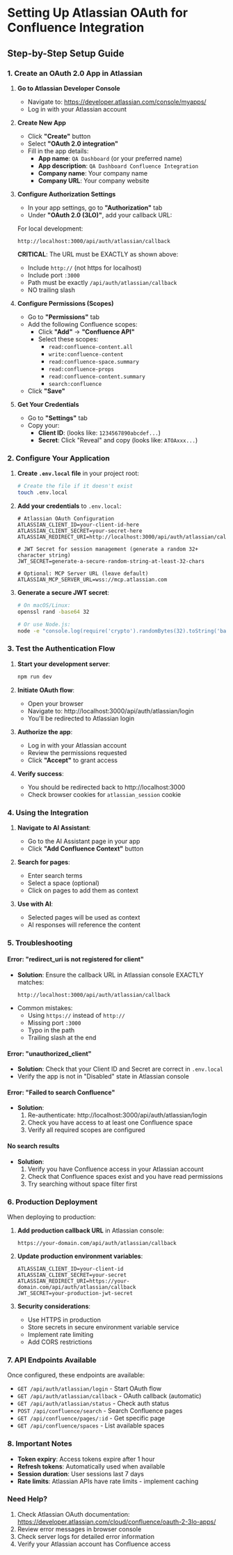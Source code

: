 # Setting Up Atlassian OAuth for Confluence Integration

## Step-by-Step Setup Guide

### 1. Create an OAuth 2.0 App in Atlassian

1. **Go to Atlassian Developer Console**
   - Navigate to: https://developer.atlassian.com/console/myapps/
   - Log in with your Atlassian account

2. **Create New App**
   - Click **"Create"** button
   - Select **"OAuth 2.0 integration"**
   - Fill in the app details:
     - **App name**: `QA Dashboard` (or your preferred name)
     - **App description**: `QA Dashboard Confluence Integration`
     - **Company name**: Your company name
     - **Company URL**: Your company website

3. **Configure Authorization Settings**
   - In your app settings, go to **"Authorization"** tab
   - Under **"OAuth 2.0 (3LO)"**, add your callback URL:
   
   For local development:
   ```
   http://localhost:3000/api/auth/atlassian/callback
   ```
   
   **CRITICAL**: The URL must be EXACTLY as shown above:
   - Include `http://` (not https for localhost)
   - Include port `:3000`
   - Path must be exactly `/api/auth/atlassian/callback`
   - NO trailing slash

4. **Configure Permissions (Scopes)**
   - Go to **"Permissions"** tab
   - Add the following Confluence scopes:
     - Click **"Add"** → **"Confluence API"**
     - Select these scopes:
       - `read:confluence-content.all`
       - `write:confluence-content`
       - `read:confluence-space.summary`
       - `read:confluence-props`
       - `read:confluence-content.summary`
       - `search:confluence`
   - Click **"Save"**

5. **Get Your Credentials**
   - Go to **"Settings"** tab
   - Copy your:
     - **Client ID**: (looks like: `1234567890abcdef...`)
     - **Secret**: Click "Reveal" and copy (looks like: `ATOAxxx...`)

### 2. Configure Your Application

1. **Create `.env.local` file** in your project root:
   ```bash
   # Create the file if it doesn't exist
   touch .env.local
   ```

2. **Add your credentials** to `.env.local`:
   ```env
   # Atlassian OAuth Configuration
   ATLASSIAN_CLIENT_ID=your-client-id-here
   ATLASSIAN_CLIENT_SECRET=your-secret-here
   ATLASSIAN_REDIRECT_URI=http://localhost:3000/api/auth/atlassian/callback
   
   # JWT Secret for session management (generate a random 32+ character string)
   JWT_SECRET=generate-a-secure-random-string-at-least-32-chars
   
   # Optional: MCP Server URL (leave default)
   ATLASSIAN_MCP_SERVER_URL=wss://mcp.atlassian.com
   ```

3. **Generate a secure JWT secret**:
   ```bash
   # On macOS/Linux:
   openssl rand -base64 32
   
   # Or use Node.js:
   node -e "console.log(require('crypto').randomBytes(32).toString('base64'))"
   ```

### 3. Test the Authentication Flow

1. **Start your development server**:
   ```bash
   npm run dev
   ```

2. **Initiate OAuth flow**:
   - Open your browser
   - Navigate to: http://localhost:3000/api/auth/atlassian/login
   - You'll be redirected to Atlassian login

3. **Authorize the app**:
   - Log in with your Atlassian account
   - Review the permissions requested
   - Click **"Accept"** to grant access

4. **Verify success**:
   - You should be redirected back to http://localhost:3000
   - Check browser cookies for `atlassian_session` cookie

### 4. Using the Integration

1. **Navigate to AI Assistant**:
   - Go to the AI Assistant page in your app
   - Click **"Add Confluence Context"** button

2. **Search for pages**:
   - Enter search terms
   - Select a space (optional)
   - Click on pages to add them as context

3. **Use with AI**:
   - Selected pages will be used as context
   - AI responses will reference the content

### 5. Troubleshooting

#### Error: "redirect_uri is not registered for client"
- **Solution**: Ensure the callback URL in Atlassian console EXACTLY matches:
  ```
  http://localhost:3000/api/auth/atlassian/callback
  ```
- Common mistakes:
  - Using `https://` instead of `http://`
  - Missing port `:3000`
  - Typo in the path
  - Trailing slash at the end

#### Error: "unauthorized_client"
- **Solution**: Check that your Client ID and Secret are correct in `.env.local`
- Verify the app is not in "Disabled" state in Atlassian console

#### Error: "Failed to search Confluence"
- **Solution**: 
  1. Re-authenticate: http://localhost:3000/api/auth/atlassian/login
  2. Check you have access to at least one Confluence space
  3. Verify all required scopes are configured

#### No search results
- **Solution**:
  1. Verify you have Confluence access in your Atlassian account
  2. Check that Confluence spaces exist and you have read permissions
  3. Try searching without space filter first

### 6. Production Deployment

When deploying to production:

1. **Add production callback URL** in Atlassian console:
   ```
   https://your-domain.com/api/auth/atlassian/callback
   ```

2. **Update production environment variables**:
   ```env
   ATLASSIAN_CLIENT_ID=your-client-id
   ATLASSIAN_CLIENT_SECRET=your-secret
   ATLASSIAN_REDIRECT_URI=https://your-domain.com/api/auth/atlassian/callback
   JWT_SECRET=your-production-jwt-secret
   ```

3. **Security considerations**:
   - Use HTTPS in production
   - Store secrets in secure environment variable service
   - Implement rate limiting
   - Add CORS restrictions

### 7. API Endpoints Available

Once configured, these endpoints are available:

- `GET /api/auth/atlassian/login` - Start OAuth flow
- `GET /api/auth/atlassian/callback` - OAuth callback (automatic)
- `GET /api/auth/atlassian/status` - Check auth status
- `POST /api/confluence/search` - Search Confluence pages
- `GET /api/confluence/pages/:id` - Get specific page
- `GET /api/confluence/spaces` - List available spaces

### 8. Important Notes

- **Token expiry**: Access tokens expire after 1 hour
- **Refresh tokens**: Automatically used when available
- **Session duration**: User sessions last 7 days
- **Rate limits**: Atlassian APIs have rate limits - implement caching

### Need Help?

1. Check Atlassian OAuth documentation: https://developer.atlassian.com/cloud/confluence/oauth-2-3lo-apps/
2. Review error messages in browser console
3. Check server logs for detailed error information
4. Verify your Atlassian account has Confluence access
